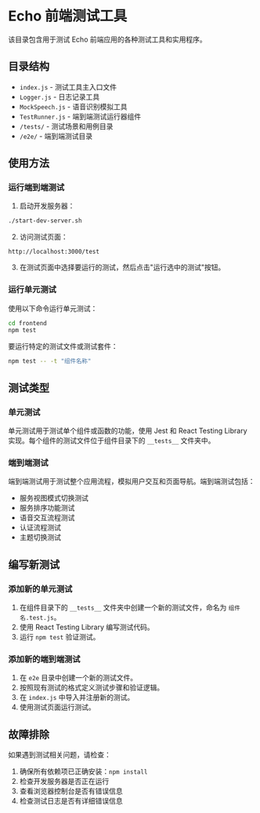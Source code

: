 # Echo 前端测试工具

该目录包含用于测试 Echo 前端应用的各种测试工具和实用程序。

## 目录结构

- `index.js` - 测试工具主入口文件
- `Logger.js` - 日志记录工具
- `MockSpeech.js` - 语音识别模拟工具
- `TestRunner.js` - 端到端测试运行器组件
- `/tests/` - 测试场景和用例目录
- `/e2e/` - 端到端测试目录

## 使用方法

### 运行端到端测试

1. 启动开发服务器：

```bash
./start-dev-server.sh
```

2. 访问测试页面：

```
http://localhost:3000/test
```

3. 在测试页面中选择要运行的测试，然后点击"运行选中的测试"按钮。

### 运行单元测试

使用以下命令运行单元测试：

```bash
cd frontend
npm test
```

要运行特定的测试文件或测试套件：

```bash
npm test -- -t "组件名称"
```

## 测试类型

### 单元测试

单元测试用于测试单个组件或函数的功能，使用 Jest 和 React Testing Library 实现。每个组件的测试文件位于组件目录下的 `__tests__` 文件夹中。

### 端到端测试

端到端测试用于测试整个应用流程，模拟用户交互和页面导航。端到端测试包括：

- 服务视图模式切换测试
- 服务排序功能测试
- 语音交互流程测试
- 认证流程测试
- 主题切换测试

## 编写新测试

### 添加新的单元测试

1. 在组件目录下的 `__tests__` 文件夹中创建一个新的测试文件，命名为 `组件名.test.js`。
2. 使用 React Testing Library 编写测试代码。
3. 运行 `npm test` 验证测试。

### 添加新的端到端测试

1. 在 `e2e` 目录中创建一个新的测试文件。
2. 按照现有测试的格式定义测试步骤和验证逻辑。
3. 在 `index.js` 中导入并注册新的测试。
4. 使用测试页面运行测试。

## 故障排除

如果遇到测试相关问题，请检查：

1. 确保所有依赖项已正确安装：`npm install`
2. 检查开发服务器是否正在运行
3. 查看浏览器控制台是否有错误信息
4. 检查测试日志是否有详细错误信息 